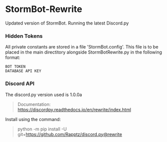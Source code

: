 # StormBot-Rewrite
Updated version of StormBot. Running the latest Discord.py

### Hidden Tokens
All private constants are stored in a file 'StormBot.config'. This file is to be placed in the main directitory alongside StormBotRewrite.py in the following format:
```
BOT TOKEN
DATABASE API KEY
```

### Discord API
The discord.py version used is 1.0.0a
> Documentation: https://discordpy.readthedocs.io/en/rewrite/index.html

Install using the command:
> python -m pip install -U git+https://github.com/Rapptz/discord.py@rewrite
